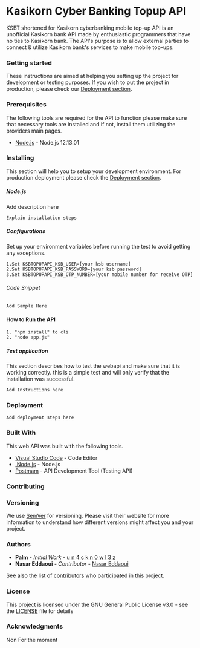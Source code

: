 # Kasikorn Cyber Banking Topup API
KSBT  shortened for Kasikorn cyberbanking mobile top-up API is an unofficial Kasikorn bank 
API made by enthusiastic programmers that have no ties to Kasikorn bank. 
The API's purpose is to allow external parties to connect & utilize Kasikorn bank's services
to make mobile top-ups.

### Getting started
These instructions are aimed at helping you setting up the project for development or testing purposes.
If you wish to put the project in production, please check our [Deployment section](#deployment).

### Prerequisites
The following tools are required for the API to function please make sure that necessary tools
are installed and if not, install them utilizing the providers main pages.
* [Node.js](https://nodejs.org/en/) - Node.js 12.13.01 

### Installing
This section will help you to setup your development environment. For production deployment please 
check the [Deployment section](#deployment).

##### Node.js
Add description here

```
Explain installation steps
```
##### Configurations
Set up your environment variables before running the test to avoid getting any exceptions.
```
1.Set KSBTOPUPAPI_KSB_USER=[your ksb username]
2.Set KSBTOPUPAPI_KSB_PASSWORD=[your ksb password]
3.Set KSBTOPUPAPI_KSB_OTP_NUMBER=[your mobile number for receive OTP]
```
###### Code Snippet
```
Add Sample Here
```

#### How to Run the API
```
1. "npm install" to cli
2. "node app.js"

```
##### Test application
This section describes how to test the webapi and make sure that it is working correctly.
this is a simple test and will only verify that the installation was successful.

```
Add Instructions here
```

### Deployment
``
Add deployment steps here
``

### Built With
This web API was built with the following tools.
* [Visual Studio Code](https://code.visualstudio.com/) - Code Editor
* [.Node.js](https://nodejs.org/en/) - Node.js
* [Postmam](https://getpostman.com/) - API Development Tool (Testing API)

### Contributing

### Versioning
We use [SemVer](http://semver.org/) for versioning. Please visit their website for more 
information to understand how different versions might affect you and your project.

### Authors
* **Palm** - *Initial Work* - [u n 4 c k n 0 w l 3 z](https://github.com/un4ckn0wl3z)
* **Nasar Eddaoui** - *Contributor* - [Nasar Eddaoui](https://github.com/Nasar165)

See also the list of [contributors](https://github.com/un4ckn0wl3z/KSBTopupApi/graphs/contributors) who participated in this project.

### License
This project is licensed under the GNU General Public License v3.0 - see the [LICENSE](LICENSE) file for details

### Acknowledgments
Non For the moment

